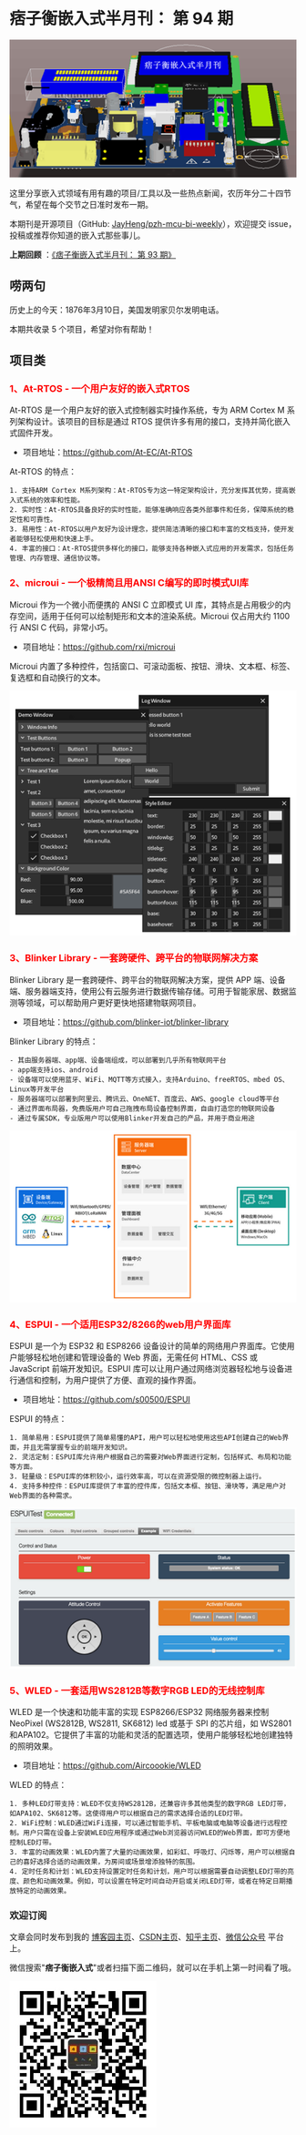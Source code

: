 # 痞子衡嵌入式半月刊： 第 94 期

![](https://raw.githubusercontent.com/JayHeng/pzh-mcu-bi-weekly/master/pics/pzh_mcu_bi_weekly.PNG)

这里分享嵌入式领域有用有趣的项目/工具以及一些热点新闻，农历年分二十四节气，希望在每个交节之日准时发布一期。

本期刊是开源项目（GitHub: [JayHeng/pzh-mcu-bi-weekly](https://github.com/JayHeng/pzh-mcu-bi-weekly)），欢迎提交 issue，投稿或推荐你知道的嵌入式那些事儿。

**上期回顾** ：[《痞子衡嵌入式半月刊： 第 93 期》](https://www.cnblogs.com/henjay724/p/18050235)

## 唠两句

历史上的今天：1876年3月10日，美国发明家贝尔发明电话。

本期共收录 5 个项目，希望对你有帮助！

## 项目类

### <font color="red">1、At-RTOS - 一个用户友好的嵌入式RTOS</font>

At-RTOS 是一个用户友好的嵌入式控制器实时操作系统，专为 ARM Cortex M 系列架构设计。该项目的目标是通过 RTOS 提供许多有用的接口，支持并简化嵌入式固件开发。

 * 项目地址：https://github.com/At-EC/At-RTOS

At-RTOS 的特点：

```text
1. 支持ARM Cortex M系列架构：At-RTOS专为这一特定架构设计，充分发挥其优势，提高嵌入式系统的效率和性能。
2. 实时性：At-RTOS具备良好的实时性能，能够准确响应各类外部事件和任务，保障系统的稳定性和可靠性。
3. 易用性：At-RTOS以用户友好为设计理念，提供简洁清晰的接口和丰富的文档支持，使开发者能够轻松使用和快速上手。
4. 丰富的接口：At-RTOS提供多样化的接口，能够支持各种嵌入式应用的开发需求，包括任务管理、内存管理、通信协议等。
```

### <font color="red">2、microui - 一个极精简且用ANSI C编写的即时模式UI库</font>

Microui 作为一个微小而便携的 ANSI C 立即模式 UI 库，其特点是占用极少的内存空间，适用于任何可以绘制矩形和文本的渲染系统。Microui 仅占用大约 1100 行 ANSI C 代码，非常小巧。

 * 项目地址：https://github.com/rxi/microui

Microui 内置了多种控件，包括窗口、可滚动面板、按钮、滑块、文本框、标签、复选框和自动换行的文本。

 ![](https://raw.githubusercontent.com/JayHeng/pzh-mcu-bi-weekly/master/pics/issue-094/microui.PNG)

### <font color="red">3、Blinker Library - 一套跨硬件、跨平台的物联网解决方案</font>

Blinker Library 是一套跨硬件、跨平台的物联网解决方案，提供 APP 端、设备端、服务器端支持，使用公有云服务进行数据传输存储。可用于智能家居、数据监测等领域，可以帮助用户更好更快地搭建物联网项目。

 * 项目地址：https://github.com/blinker-iot/blinker-library

Blinker Library 的特点：

```text
- 其由服务器端、app端、设备端组成，可以部署到几乎所有物联网平台
- app端支持ios、android
- 设备端可以使用蓝牙、WiFi、MQTT等方式接入，支持Arduino、freeRTOS、mbed OS、Linux等开发平台
- 服务器端可以部署到阿里云、腾讯云、OneNET、百度云、AWS、google cloud等平台
- 通过界面布局器，免费版用户可自己拖拽布局设备控制界面，自由打造您的物联网设备
- 通过专属SDK，专业版用户可以使用Blinker开发自己的产品，并用于商业用途
```

 ![](https://raw.githubusercontent.com/JayHeng/pzh-mcu-bi-weekly/master/pics/issue-094/BlinkerLibrary.PNG)

### <font color="red">4、ESPUI - 一个适用ESP32/8266的web用户界面库</font>

ESPUI 是一个为 ESP32 和 ESP8266 设备设计的简单的网络用户界面库。它使用户能够轻松地创建和管理设备的 Web 界面，无需任何 HTML、CSS 或 JavaScript 前端开发知识。ESPUI 库可以让用户通过网络浏览器轻松地与设备进行通信和控制，为用户提供了方便、直观的操作界面。

 * 项目地址：https://github.com/s00500/ESPUI

ESPUI 的特点：

```text
1. 简单易用：ESPUI提供了简单易懂的API，用户可以轻松地使用这些API创建自己的Web界面，并且无需掌握专业的前端开发知识。
2. 灵活定制：ESPUI库允许用户根据自己的需要对Web界面进行定制，包括样式、布局和功能等方面。
3. 轻量级：ESPUI库的体积较小，运行效率高，可以在资源受限的微控制器上运行。
4. 支持多种控件：ESPUI库提供了丰富的控件库，包括文本框、按钮、滑块等，满足用户对Web界面的各种需求。
```

 ![](https://raw.githubusercontent.com/JayHeng/pzh-mcu-bi-weekly/master/pics/issue-094/ESPUI.PNG)

### <font color="red">5、WLED - 一套适用WS2812B等数字RGB LED的无线控制库</font>

WLED 是一个快速和功能丰富的实现 ESP8266/ESP32 网络服务器来控制 NeoPixel (WS2812B, WS2811, SK6812) led 或基于 SPI 的芯片组，如 WS2801和APA102。它提供了丰富的功能和灵活的配置选项，使用户能够轻松地创建独特的照明效果。

 * 项目地址：https://github.com/Aircoookie/WLED

WLED 的特点：

```text
1. 多种LED灯带支持：WLED不仅支持WS2812B，还兼容许多其他类型的数字RGB LED灯带，如APA102、SK6812等。这使得用户可以根据自己的需求选择合适的LED灯带。
2. WiFi控制：WLED通过WiFi连接，可以通过智能手机、平板电脑或电脑等设备进行远程控制。用户只需在设备上安装WLED应用程序或通过Web浏览器访问WLED的Web界面，即可方便地控制LED灯带。
3. 丰富的动画效果：WLED内置了大量的动画效果，如彩虹、呼吸灯、闪烁等，用户可以根据自己的喜好选择合适的动画效果，为房间或场景增添独特的氛围。
4. 定时任务和计划：WLED支持设置定时任务和计划，用户可以根据需要自动调整LED灯带的亮度、颜色和动画效果。例如，可以设置在特定时间自动开启或关闭LED灯带，或者在特定日期播放特定的动画效果。
```

### 欢迎订阅

文章会同时发布到我的 [博客园主页](https://www.cnblogs.com/henjay724/)、[CSDN主页](https://blog.csdn.net/henjay724)、[知乎主页](https://www.zhihu.com/people/henjay724)、[微信公众号](http://weixin.sogou.com/weixin?type=1&query=痞子衡嵌入式) 平台上。

微信搜索"__痞子衡嵌入式__"或者扫描下面二维码，就可以在手机上第一时间看了哦。

![](https://raw.githubusercontent.com/JayHeng/pzhmcu-picture/master/wechat/pzhMcu_qrcode_258x258.jpg)

